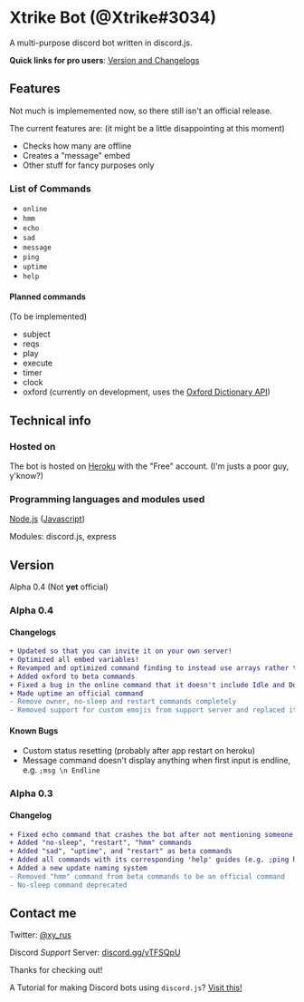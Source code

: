 # Xtrike Bot (@Xtrike#3034)
A multi-purpose discord bot written in discord.js.

**Quick links for pro users**: [Version and Changelogs](#version)

## Features
Not much is implememented now, so there still isn't an official release.

The current features are: (it might be a little disappointing at this moment)

+ Checks how many are offline
+ Creates a "message" embed
+ Other stuff for fancy purposes only

### List of Commands
+ `online`
+ `hmm`
+ `echo`
+ `sad`
+ `message`
+ `ping`
+ `uptime`
+ `help`

#### Planned commands
(To be implemented)

+ subject
+ reqs
+ play
+ execute
+ timer
+ clock
+ oxford (currently on development, uses the [Oxford Dictionary API](https://developer.oxforddictionaries.com))

## Technical info

### Hosted on
The bot is hosted on [Heroku](https://heroku.com "heroku.com") with the "Free" account. (I'm justs a poor guy, y'know?)

### Programming languages and modules used
[Node.js](https://www.google.com/search?q=node.js "Search on Google") ([Javascript](https://www.google.com/search?q=javascript "Search on Google"))

Modules: discord.js, express

## Version
Alpha 0.4 (Not **yet** official)

### Alpha 0.4

#### Changelogs
```diff
+ Updated so that you can invite it on your own server!
+ Optimized all embed variables!
+ Revamped and optimized command finding to instead use arrays rather than your typical OR function
+ Added oxford to beta commands
+ Fixed a bug in the online command that it doesn't include Idle and Do Not Disturb members
+ Made uptime an official command
- Remove owner, no-sleep and restart commands completely
- Removed support for custom emojis from support server and replaced it with discord-wide emojis
```

#### Known Bugs
+ Custom status resetting (probably after app restart on heroku)
+ Message command doesn't display anything when first input is endline, e.g. `;msg \n Endline`

### Alpha 0.3

#### Changelog
```diff
+ Fixed echo command that crashes the bot after not mentioning someone
+ Added "no-sleep", "restart", "hmm" commands
+ Added "sad", "uptime", and "restart" as beta commands
+ Added all commands with its corresponding 'help' guides (e.g. ;ping help)
+ Added a new update naming system
- Removed "hmm" command from beta commands to be an official command
- No-sleep command deprecated
```

## Contact me
Twitter: [@xy_rus](https://twitter.com/xy_rus)

Discord *Support* Server: [discord.gg/yTFSQpU](https://discord.gg/yTFSQpU)

Thanks for checking out!

A Tutorial for making Discord bots using `discord.js`? [Visit this!](https://www.youtube.com/watch?v=dQw4w9WgXcQ "Not yet finished")

